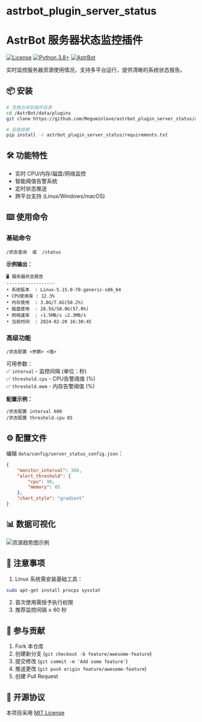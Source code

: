 # astrbot_plugin_server_status
# AstrBot 服务器状态监控插件

[![License](https://img.shields.io/badge/License-MIT-green.svg)](https://opensource.org/licenses/MIT)
[![Python 3.8+](https://img.shields.io/badge/Python-3.8%2B-blue.svg)](https://www.python.org/)
[![AstrBot](https://img.shields.io/badge/AstrBot-3.4%2B-orange.svg)](https://github.com/Soulter/AstrBot)

实时监控服务器资源使用情况，支持多平台运行，提供清晰的系统状态报告。

## 📦 安装

```bash
# 克隆仓库到插件目录
cd /AstrBot/data/plugins
git clone https://github.com/Meguminlove/astrbot_plugin_server_status/astrbot_plugin_server_status.git

# 安装依赖
pip install -r astrbot_plugin_server_status/requirements.txt
```

## 🛠️ 功能特性
- 实时 CPU/内存/磁盘/网络监控
- 智能阈值告警系统
- 定时状态推送
- 跨平台支持 (Linux/Windows/macOS)

## ⌨️ 使用命令

### 基础命令
```plaintext
/状态查询  或  /status
```
**示例输出：​**
```
🖥️ 服务器状态报告
------------------
• 系统版本  : Linux-5.15.0-78-generic-x86_64
• CPU使用率 : 12.3%
• 内存使用  : 3.8G/7.6G(50.2%)
• 磁盘使用  : 28.5G/50.0G(57.0%)
• 网络速率  : ↑1.5MB/s ↓2.3MB/s
• 当前时间  : 2024-02-20 16:30:45
```

### 高级功能
```plaintext
/状态配置 <参数> <值>
```
可用参数：  
✅ `interval` - 监控间隔 (单位：秒)  
✅ `threshold.cpu` - CPU告警阈值 (%)  
✅ `threshold.mem` - 内存告警阈值 (%)

**配置示例：​**
```plaintext
/状态配置 interval 600
/状态配置 threshold.cpu 85
```

## ⚙️ 配置文件
编辑 `data/config/server_status_config.json`：
```json
{
    "monitor_interval": 300,
    "alert_threshold": {
        "cpu": 90,
        "memory": 85
    },
    "chart_style": "gradient"
}
```

## 📊 数据可视化
![资源趋势图示例](https://via.placeholder.com/800x400.png?text=Resource+Usage+Trend+Chart)

## 📌 注意事项
1. Linux 系统需安装基础工具：
```bash
sudo apt-get install procps sysstat
```
2. 首次使用需授予执行权限
3. 推荐监控间隔 ≥ 60 秒

## 🤝 参与贡献
1. Fork 本仓库
2. 创建新分支 (`git checkout -b feature/awesome-feature`)
3. 提交修改 (`git commit -m 'Add some feature'`)
4. 推送更改 (`git push origin feature/awesome-feature`)
5. 创建 Pull Request

## 📜 开源协议
本项目采用 [MIT License](LICENSE)
